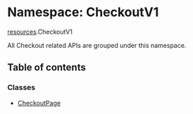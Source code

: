 # Namespace: CheckoutV1

[resources](../wiki/resources).CheckoutV1

All Checkout related APIs are grouped under this namespace.

## Table of contents

### Classes

- [CheckoutPage](../wiki/resources.CheckoutV1.CheckoutPage)
